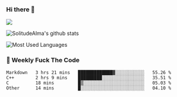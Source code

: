 ### Hi there 👋
<p>
  <a href="https://count.getloli.com/"><img src="https://count.getloli.com/get/@:solitudealma"></a>
</p>

![SolitudeAlma's github stats](https://github-readme-stats.vercel.app/api?username=solitudealma&show_icons=true&theme=radical)

![Most Used Languages](https://github-readme-stats.vercel.app/api/top-langs/?username=solitudealma&layout=compact&hide_border=true&theme=dark)
<!-- ![visitors](https://visitor-badge.glitch.me/badge?page_id=solitudealma.solitudealma.id) -->


### :dart: Weekly Fuck The Code

<!--START_SECTION:waka-->
```text
Markdown   3 hrs 21 mins   █████████████▓░░░░░░░░░░░   55.26 % 
C++        2 hrs 9 mins    █████████░░░░░░░░░░░░░░░░   35.51 % 
C          18 mins         █▒░░░░░░░░░░░░░░░░░░░░░░░   05.03 % 
Other      14 mins         █░░░░░░░░░░░░░░░░░░░░░░░░   04.10 % 
```
<!--END_SECTION:waka-->
